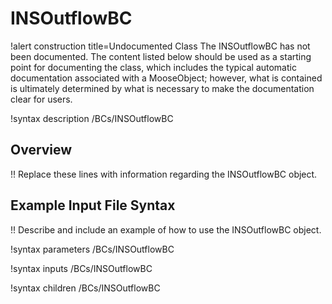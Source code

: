 # INSOutflowBC

!alert construction title=Undocumented Class
The INSOutflowBC has not been documented. The content listed below should be used as a starting point for
documenting the class, which includes the typical automatic documentation associated with a
MooseObject; however, what is contained is ultimately determined by what is necessary to make the
documentation clear for users.

!syntax description /BCs/INSOutflowBC

## Overview

!! Replace these lines with information regarding the INSOutflowBC object.

## Example Input File Syntax

!! Describe and include an example of how to use the INSOutflowBC object.

!syntax parameters /BCs/INSOutflowBC

!syntax inputs /BCs/INSOutflowBC

!syntax children /BCs/INSOutflowBC
